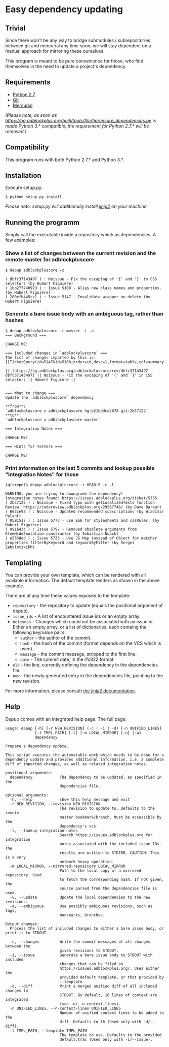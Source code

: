 # Easy dependency updating

## Trivial

Since there won't be any way to bridge submodules / subrepositories between git
and mercurial any time soon, we will stay dependent on a manual approach for
mirroring these ourselves.

This program is meant to be pure convenience for those, who find themselves in
the need to update a project's dependency.

## Requirements

 - [Python 2.7](https://www.python.org/download/releases/2.7/)
 - [Git](https://git-scm.com/)
 - [Mercurial](https://www.mercurial-scm.org/)

_(Please note, as soon as https://hg.adblockplus.org/buildtools/file/tip/ensure_dependencies.py is made Python 3.* compatible, the requirement for Python 2.7.* will be removed.)_

## Compatibility

This program runs with both Python 2.7.* and Python 3.*.

## Installation

Execute setup.py:
```
$ python setup.py install
```

_Please note: setup.py will additionally install [jinja2](http://jinja.pocoo.org/docs/2.9/) on your machine._

## Running the programm

Simply call the executable inside a repository which as dependencies.
A few examples:

### Show a list of changes between the current revision and the remote master for adblockpluscore

```
$ depup adblockpluscore -c

( dbfc37143497 ) : Noissue - Fix the escaping of '{' and '}' in CSS selectors (by Hubert Figuière)
( 1bb277740973 ) : Issue 5160 - Alias new class names and properties. (by Hubert Figuière)
( 280efb445cc1 ) : Issue 5147 - Invalidate wrapper on delete (by Hubert Figuière)

```

### Generate a bare issue body with an ambiguous tag, rather than hashes

```
$ depup adblockpluscore -r master -i -a
=== Background ===

CHANGE ME!

=== Included changes in `adblockpluscore` ===
The list of changes imported by this is:
[[TicketQuery(id=5147&id=5160,order=id,desc=1,format=table,col=summary|component)]]

|| [https://hg.adblockplus.org/adblockpluscore/rev/dbfc37143497 dbfc37143497] || Noissue - Fix the escaping of '{' and '}' in CSS selectors || Hubert Figuière ||


=== What to change ===
Update the `adblockpluscore` dependency

**from**:
`adblockpluscore = adblockpluscore hg:b21bddce2678 git:2b57122`
**to**:
`adblockpluscore = adblockpluscore master`

=== Integration Notes ===

CHANGE ME!

=== Hints for testers ===

CHANGE ME!
```

### Print information on the last 5 commits and lookup possible "Integration Notes" for those

```
(gitrepo)$ depup adblockpluscore -r HEAD~5 -c -l

WARNING: you are trying to downgrade the dependency!
Integration notes found: https://issues.adblockplus.org/ticket/5735
( 2b57122 ) : Noissue - Fixed typo with getLocalizedTexts function Review: https://codereview.adblockplus.org/29567746/ (by Dave Barker)
( 662ce93 ) : Noissue - Updated recommended subscriptions (by Wladimir Palant)
( 0591517 ) : Issue 5773 - use ES6 for stylesheets and cssRules. (by Hubert Figuière)
( 991b43c ) : Issue 5797 - Removed obsolete arguments from ElemHideEmulation constructor (by Sebastian Noack)
( e533ded ) : Issue 5735 - Use JS Map instead of Object for matcher properties filterByKeyword and keywordByFilter (by Sergei Zabolotskikh)
```

## Templating

You can provide your own template, which can be rendered with all available information. The default template renders as shown in the above example.

There are at any time these values exposed to the template:

- `repository` - the repository to update (equals the positional argument of depup).
- `issue_ids` - A list of encountered Issue ids or an empty array.
- `noissues` - Changes which could not be associated with an issue id. Either an empty array, or a list of dictionaries, each containg the following key/value pairs:
  * `author` - the author of the commit.
  * `hash` - the hash of the commit (format depends on the VCS which is used).
  * `message` - the commit message, stripped to the first line.
  * `date` - The commit date, in the rfc822 format.
- `old` - the line, currently defining the dependency in the dependencies file.
- `new` - the newly generated entry in the dependencies file, pointing to the new revision.

For more information, please consult [the jinja2 documentation](http://jinja.pocoo.org/docs/2.9/).

## Help

Depup comes with an integrated help page. The full page:

```
usage: depup [-h] [-r NEW_REVISION] (-c | -i | -d) [-n UNIFIED_LINES]
             [-t TMPL_PATH] [-l] [-m LOCAL_MIRROR] [-u] [-a]
             dependency

Prepare a dependency update.

This script executes the automatable work which needs to be done for a
dependency update and provides additional information, i.e. a complete
diff of imported changes, as well as related integration notes.

positional arguments:
  dependency            The dependency to be updated, as specified in the
                        dependencies file.

optional arguments:
  -h, --help            show this help message and exit
  -r NEW_REVISION, --revision NEW_REVISION
                        The revision to update to. Defaults to the remote
                        master bookmark/branch. Must be accessible by the
                        dependency's vcs.
  -l, --lookup-integration-notes
                        Search https://issues.adblockplus.org for integration
                        notes associated with the included issue IDs. The
                        results are written to STDERR. CAUTION: This is a very
                        network heavy operation.
  -m LOCAL_MIRROR, --mirrored-repository LOCAL_MIRROR
                        Path to the local copy of a mirrored repository. Used
                        to fetch the corresponding hash. If not given, the
                        source parsed from the dependencies file is used.
  -u, --update          Update the local dependencies to the new revisions.
  -a, --ambiguous       Use possibly ambiguous revisions, such as tags,
                        bookmarks, branches.

Output changes:
  Process the list of included changes to either a bare issue body, or print it to STDOUT.

  -c, --changes         Write the commit messages of all changes between the
                        given revisions to STDOUT.
  -i, --issue           Generate a bare issue body to STDOUT with included
                        changes that can be filed on
                        https://issues.adblockplus.org/. Uses either the
                        provided default template, or that provided by
                        --template
  -d, --diff            Print a merged unified diff of all included changes to
                        STDOUT. By default, 16 lines of context are integrated
                        (see -n/--n-context-lines).
  -n UNIFIED_LINES, --n-context-lines UNIFIED_LINES
                        Number of unified context lines to be added to the
                        diff. Defaults to 16 (Used only with -d/--diff).
  -t TMPL_PATH, --template TMPL_PATH
                        The template to use. Defaults to the provided
                        default.trac (Used only with -i/--issue).

```
